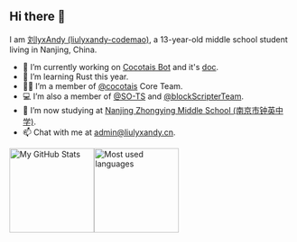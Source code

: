 ## Hi there 👋

I am [刘lyxAndy (liulyxandy-codemao)](https://github.com/liulyxandy-codemao), a 13-year-old middle school student living in Nanjing, China.

- 🔭 I’m currently working on [Cocotais Bot](https://github.com/cocotais/cocotais-bot) and it's [doc](https://github.com/cocotais/cocotais-bot-doc).
- 🦀 I’m learning Rust this year.
- 🧑‍💻 I’m a member of [@cocotais](https://github.com/cocotais) Core Team.
- 💻 I’m also a member of [@SO-TS](https://github.com/SO-TS) and [@blockScripterTeam](https://github.com/blockScripterTeam).
- 🏫 I’m now studying at [Nanjing Zhongying Middle School (南京市钟英中学)](http://zyzx.njqhjy.net/).
- 📫 Chat with me at [admin@liulyxandy.cn](mailto:admin@liulyxandy.cn).

<div style="display: inline-flex;">
<img src="https://github-readme-stats.vercel.app/api?username=liulyxandy-codemao" alt="My GitHub Stats" style="height: 150px">
<img src="https://github-readme-stats.vercel.app/api/top-langs/?username=liulyxandy-codemao&hide=scss&layout=compact" alt="Most used languages" style="height: 150px">
</div>
